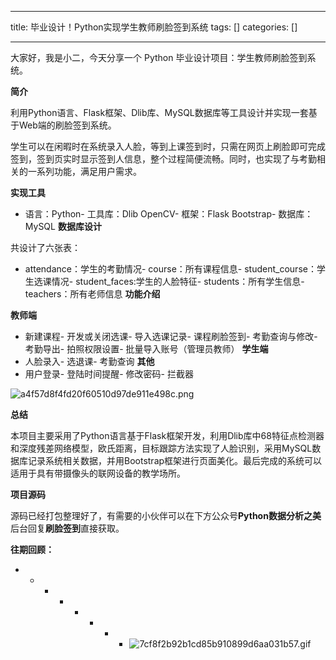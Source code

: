 
--- 
title:  毕业设计！Python实现学生教师刷脸签到系统 
tags: []
categories: [] 

---
大家好，我是小二，今天分享一个 Python 毕业设计项目：学生教师刷脸签到系统。

**简介**

利用Python语言、Flask框架、Dlib库、MySQL数据库等工具设计并实现一套基于Web端的刷脸签到系统。

学生可以在闲暇时在系统录入人脸，等到上课签到时，只需在网页上刷脸即可完成签到，签到页实时显示签到人信息，整个过程简便流畅。同时，也实现了与考勤相关的一系列功能，满足用户需求。

**实现工具**
- 语言：Python- 工具库：Dlib OpenCV- 框架：Flask Bootstrap- 数据库：MySQL
**数据库设计**

共设计了六张表：
- attendance：学生的考勤情况- course：所有课程信息- student_course：学生选课情况- student_faces:学生的人脸特征- students：所有学生信息- teachers：所有老师信息
**功能介绍**

**教师端**
- 新建课程- 开发或关闭选课- 导入选课记录- 课程刷脸签到- 考勤查询与修改- 考勤导出- 拍照权限设置- 批量导入账号（管理员教师）
**学生端**
- 人脸录入- 选退课- 考勤查询
**其他**
- 用户登录- 登陆时间提醒- 修改密码- 拦截器
<img src="https://img-blog.csdnimg.cn/img_convert/a4f57d8f4fd20f60510d97de911e498c.png" alt="a4f57d8f4fd20f60510d97de911e498c.png">

**总结**

本项目主要采用了Python语言基于Flask框架开发，利用Dlib库中68特征点检测器和深度残差网络模型，欧氏距离，目标跟踪方法实现了人脸识别，采用MySQL数据库记录系统相关数据，并用Bootstrap框架进行页面美化。最后完成的系统可以适用于具有带摄像头的联网设备的教学场所。

**项目源码**

源码已经打包整理好了，有需要的小伙伴可以在下方公众号**Python数据分析之美**后台回复**刷脸签到**直接获取。

**<strong>往期回顾：**</strong>
- - - - - - - - <img src="https://img-blog.csdnimg.cn/img_convert/7cf8f2b92b1cd85b910899d6aa031b57.gif" alt="7cf8f2b92b1cd85b910899d6aa031b57.gif">